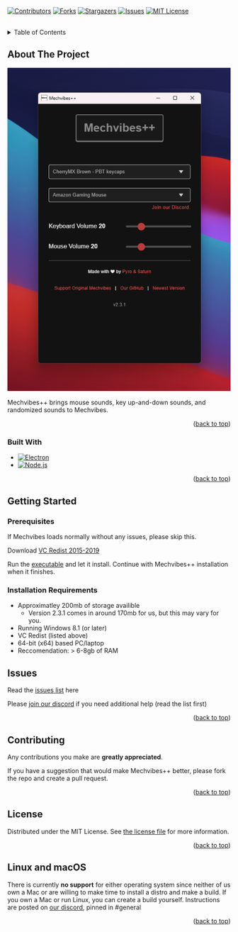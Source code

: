 <!-- Improved compatibility of back to top link: See: https://github.com/othneildrew/Best-README-Template/pull/73 -->
<a name="readme-top"></a>
<!--
*** Thanks for checking out the Best-README-Template. If you have a suggestion
*** that would make this better, please fork the repo and create a pull request
*** or simply open an issue with the tag "enhancement".
*** Don't forget to give the project a star!
*** Thanks again! Now go create something AMAZING! :D
-->



<!-- PROJECT SHIELDS -->
<!--
*** I'm using markdown "reference style" links for readability.
*** Reference links are enclosed in brackets [ ] instead of parentheses ( ).
*** See the bottom of this document for the declaration of the reference variables
*** for contributors-url, forks-url, etc. This is an optional, concise syntax you may use.
*** https://www.markdownguide.org/basic-syntax/#reference-style-links
-->
[![Contributors][contributors-shield]][contributors-url]
[![Forks][forks-shield]][forks-url]
[![Stargazers][stars-shield]][stars-url]
[![Issues][issues-shield]][issues-url]
[![MIT License][license-shield]][license-url]



<!-- PROJECT LOGO -->
<br />
<div align="center">
  <a href="https://github.com/PyroCalzone/MechVibesPlusPlus>
    <img src="src/assets/icon.png" alt="Logo" width="80" height="80">
  </a>
</div>



<!-- TABLE OF CONTENTS -->
<details>
  <summary>Table of Contents</summary>
  <ol>
    <li>
      <a href="#about-the-project">About The Project</a>
      <ul>
        <li><a href="#built-with">Built With</a></li>
      </ul>
    </li>
    <li>
      <a href="#getting-started">Getting Started</a>
      <ul>
        <li><a href="#prerequisites">Prerequisites</a></li>
        <li><a href="#installation-requirements">Installation Requirements</a></li>
      </ul>
    </li>
    <li><a href="#issues">Issues</a></li>
    <li><a href="#contributing">Contributing</a></li>
    <li><a href="#license">License</a></li>
    <li><a href="#linux-and-macos">Linux and macOS</a></li>
  </ol>
</details>



<!-- ABOUT THE PROJECT -->
## About The Project

[![Product Name Screen Shot][product-screenshot]](src/assets/app_image.png)

Mechvibes++ brings mouse sounds, key up-and-down sounds, and randomized sounds to Mechvibes.

<p align="right">(<a href="#readme-top">back to top</a>)</p>

### Built With

* [![Electron][Electron]][Electron-url]
* [![Node.js][Nodejs]][Nodejs-url]

<p align="right">(<a href="#readme-top">back to top</a>)</p>

<!-- GETTING STARTED -->

## Getting Started

### Prerequisites

If Mechvibes loads normally without any issues, please skip this.

Download [VC Redist 2015-2019](https://aka.ms/vs/16/release/vc_redist.x64.exe)

Run the [executable](https://github.com/PyroCalzone/MechVibesPlusPlus/releases) and let it install. Continue with Mechvibes++ installation when it finishes.

### Installation Requirements

- Approximatley 200mb of storage availible
   - Version 2.3.1 comes in around 170mb for us, but this may vary for you.
- Running Windows 8.1 (or later)
- VC Redist (listed above)
- 64-bit (x64) based PC/laptop
- Reccomendation: > 6-8gb of RAM


<!-- ROADMAP -->
## Issues

Read the [issues list](issues.md) here

Please [join our discord](https://discord.gg/CZ8Qgth2SW) if you need additional help (read the list first)


<p align="right">(<a href="#readme-top">back to top</a>)</p>

<!-- CONTRIBUTING -->
## Contributing

Any contributions you make are **greatly appreciated**.

If you have a suggestion that would make Mechvibes++ better, please fork the repo and create a pull request. 

<p align="right">(<a href="#readme-top">back to top</a>)</p>

<!-- LICENSE -->
## License

Distributed under the MIT License. See [the license file](LICENSE) for more information.

<p align="right">(<a href="#readme-top">back to top</a>)</p>

## Linux and macOS

There is currently **no support** for either operating system since neither of us own a Mac or are willing to make time to install a distro and make a build.
If you own a Mac or run Linux, you can create a build yourself. Instructions are posted on [our discord](https://discord.gg/CZ8Qgth2SW), pinned in #general


<p align="right">(<a href="#readme-top">back to top</a>)</p>


<!-- MARKDOWN LINKS & IMAGES -->
<!-- https://www.markdownguide.org/basic-syntax/#reference-style-links -->
[contributors-shield]: https://img.shields.io/github/contributors/PyroCalzone/MechVibesPlusPlus.svg?style=for-the-badge
[contributors-url]: https://github.com/PyroCalzone/MechVibesPlusPlus/graphs/contributors
[forks-shield]: https://img.shields.io/github/forks/PyroCalzone/MechVibesPlusPlus.svg?style=for-the-badge
[forks-url]: https://github.com/PyroCalzone/MechVibesPlusPlus/network/members
[stars-shield]: https://img.shields.io/github/stars/PyroCalzone/MechVibesPlusPlus.svg?style=for-the-badge
[stars-url]: https://github.com/PyroCalzone/MechVibesPlusPlus/stargazers
[issues-shield]: https://img.shields.io/github/issues/PyroCalzone/MechVibesPlusPlus.svg?style=for-the-badge
[issues-url]: https://github.com/PyroCalzone/MechVibesPlusPlus/issues
[license-shield]: https://img.shields.io/github/license/PyroCalzone/MechVibesPlusPlus.svg?style=for-the-badge
[license-url]: https://github.com/PyroCalzone/MechVibesPlusPlus/blob/main/LICENSE
[product-screenshot]: src/assets/app_image.png
[Nodejs]: https://img.shields.io/badge/node.js-000000?style=for-the-badge&logo=nodedotjs
[Nodejs-url]: https://nodejs.org/
[Electron]: https://img.shields.io/badge/Electron-000000?style=for-the-badge&logo=electron
[Electron-url]: https://www.electronjs.org/
